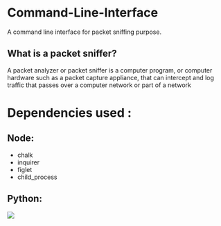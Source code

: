 # Command-Line-Interface
A command line interface  for packet sniffing purpose.

## What is a packet sniffer?

A packet analyzer or packet sniffer is a computer program, or computer hardware such as a packet capture appliance, that can intercept and log traffic that passes over a computer network or part of a network

# Dependencies used :

## Node:
- chalk 
- inquirer
- figlet 
- child_process

## Python:


<img src="./Sniffer.png">


